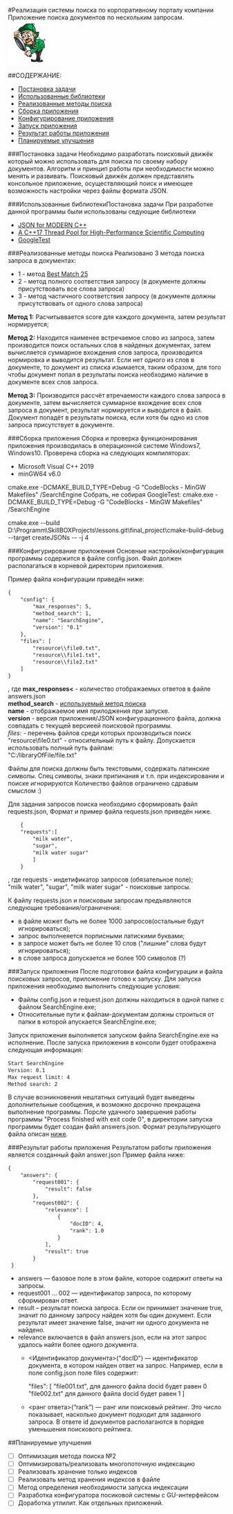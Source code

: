 #Реализация системы поиска по корпоративному порталу компании
Приложение поиска документов по нескольким запросам.  
[![](/Pictures/pictogram.jpg)](#blank)

##СОДЕРЖАНИЕ:
* [Постановка задачи](#Постановка-задачи)
* [Использованные библиотеки](#Использованные-библиотеки)
* [Реализованные методы поиска](#Методы-поиска)
* [Сборка приложения](#Сборка)
* [Конфигурирование приложения](#Конфигурирование)
* [Запуск приложения](#Запуск)
* [Результат работы приложения](#Результат)
* [Планируемые улучшения](#Планы-улучшщения)

###<a name="Постановка-задачи">Постановка задачи</a>
Необходимо разработать поисковый движёк который можно использовать для поиска по своему набору документов.
Алгоритм и принцип работы при необходимости можно менять и развивать. Поисковый движёк должен представлять
консольное приложение, осуществляющий поиск и имеющее возможность настройки через файлы формата JSON. 

###<a name="Использованные-библиотеки">Использованные библиотекиПостановка задачи</a>
При разработке данной программы были использованы седующие библиотеки
- [JSON for MODERN C++](https://github.com/nlohmann/json)
- [A C++17 Thread Pool for High-Performance Scientific Computing](https://github.com/bshoshany/thread-pool)
- [GoogleTest](https://github.com/google/googletest)


###<a name="Методы-поиска">Реализованные методы поиска</a>
Реализовано 3 метода поиска запроса в документах:
- 1 - метод [Best Match 25](https://en.wikipedia.org/wiki/Okapi_BM25)
- 2 - метод полного соответствия запросу (в документе должны присутствовать все слова запроса)
- 3 - метод частичного соответствия запросу (в документе должны присутствовать от одного слова запроса)

<b>Метод 1:</b> Расчитыввается score для каждого документа, затем результат нормируется;  
  
<b>Метод 2:</b> Находится наименее встречаемое слово из запроса, затем производится поиск остальных слов в найденых документах,
затем вычисляется суммарное вхождения слов запроса, производится нормировка и выводится результат.
Если нет одного из слов в документе, то документ из списка изымается, таким образом, для того чтобы документ попал в результаты поиска
необходимо наличие в документе всех слов запроса.  
   
<b>Метод 3:</b> Производится рассчёт втречаемости каждого слова запроса в документе, затем вычисляется 
суммарное вхождение всех слов запроса в документ, результат нормируется и выводится в файл.
Документ попадёт в результаты поиска, если хотя бы одно из слов запроса присутствует в документе.
 

###<a name="#Сборка">Сборка приложения</a>
Сборка и проверка функционирования приложения производилась в операционной системе Windows7, Windows10.
Проверена сборка на следующих компиляторах:
* Microsoft Visual C++ 2019
* minGW64 v6.0

cmake.exe -DCMAKE_BUILD_TYPE=Debug -G "CodeBlocks - MinGW Makefiles" /SearchEngine
Собрать, не собирая GoogleTest:
cmake.exe -DCMAKE_BUILD_TYPE=Debug -G "CodeBlocks - MinGW Makefiles" /SearchEngine

cmake.exe --build D:\Programm\SkillBOXProjects\lessons.git\final_project\cmake-build-debug --target createJSONs -- -j 4

###<a name="Конфигурирование">Конфигурирование приложения</a>
Основные настройки/конфигурация программы содержится в файле config.json.
Файл должен располагаться в корневой директории приложения.

Пример файла конфигурации приведён ниже:

    {
        "config": {
            "max_responses": 5,
            "method_search": 1,
            "name": "SearchEngine",
            "version": "0.1"
        },
        "files": [
            "resource\\file0.txt",
            "resource\\file1.txt",
            "resource\\file2.txt"
        ]
    }

, где 
<b>max_responses<</b> - количество отображаемых ответов в файле answers.json  
<b>method_search</b> - [используемый метод поиска](Методы-поиска)  
<b>name</b> - отображаемое имя прилоджения при запуске.  
<b>version</b> - версия приложения/JSON конфигурационного файла, должна совпадать с текущей версиеей поисковой программы.  
<i>files:</i> - перечень файлов среди которых производиться поиск   
   "resource\\file0.txt" - относительный путь к файлу. Допускается использовать полный путь файлам:  
   "C:/libraryOfFile/file.txt"

Файлы для поиска должны быть текстовыми, содержать латинские символы. Спец символы, знаки припинания и т.п. при индексировании и поиске игнорируются 
Количество файлов ограничено сдравым смыслом :)

Для задания запросов поиска необходимо сформировать файл requests.json, Формат и пример файла requests.json приведён ниже.
        
        {
        "requests":[
            "milk water", 
            "sugar", 
            "milk water sugar"
            ]
        }
     
, где 
requests - индетификатор запросов (обязательное поле);  
"milk water", "sugar", "milk water sugar" - поисковые запросы. 

К файлу requests.json и поисковым запросам предъявляются следующие требования/ограничения:  
- в файле может быть не более 1000 запросов(остальные будут игнорироваться);
- запрос выполнеяется порписными латискими буквами;
- в запросе может быть не более 10 слов ("лишние" слова будут игнорироваться);
- в слове запроса допускается не более 100 символов (?)

###<a name="Запуск">Запуск приложения</a>
После подготовки файла конфигурации и файла поисковых запросов, приложение готово к запуску.
Для запуска приложения необходимо выполнить следующие условия:
- Файлы config.json и request.json должны находиться в одной папке с файлом SearchEngine.exe;  
- Относительные пути к файлам-документам должны строиться от папки в которой апускается SearchEngine.exe;

Запуск приложения выполняется запуском файла SearchEngine.exe на исполнение. После запуска приложения в консоли будет отображена следующая информация:

    Start SearchEngine
    Version: 0.1
    Max request limit: 4
    Method search: 2

В случае возникновения нештатных ситуаций будет выведены дополнительные сообщения, и возможно досрочно прекращена выполнение программы.
Порсле удачного завершения работы программы  "Process finished with exit code 0", в директории запуска программы будет создан файл answers.json.
Формат результирующего файла описан [ниже](#Результат). 

###<a name="Результат">Результат работы приложения</a>
Результатом работы приложения является созданный файл answer.json
Пример файла ниже:

    {
        "answers": {
            "request001": {
                "result": false
            },
            "request002": {
                "relevance": [
                    {
                        "docID": 4,
                        "rank": 1.0
                    }
                ],
                "result": true
            }
     }

* answers — базовое поле в этом файле, которое содержит ответы на запросы.
* request001 … 002 — идентификатор запроса, по которому сформирован ответ.
* result – результат поиска запроса. Если он принимает значение true, значит по
  данному запросу найден хотя бы один документ. Если результат имеет значение
  false, значит ни одного документа не найдено.
* relevance включается в файл answers.json, если на этот запрос удалось найти
  более одного документа.
  * <Идентификатор документа>("docID") — идентификатор документа, в котором
    найден ответ на запрос. Например, если в поле config.json поле files содержит:
    
                            
    "files": [
     "file001.txt", для данного файла docid будет равен 0
     "file002.txt"  для данного файла docid будет равен 1
    ]
  * <ранг ответа>(“rank”) — ранг или поисковый рейтинг. Это число показывает,
    насколько документ подходит для заданного запроса. В ответе id документов
    располагаются в порядке уменьшения поискового рейтинга.
 
  
##<a name="Планы-улучшщения">Планируемые улучшения</a>

- [ ] Оптимизация метода поиска №2 
- [ ] Оптимизировать/реализовать многопоточную индексацию
- [ ] Реализовать хранение только индексов 
- [ ] Реализовать метод хранения индексов в файле
- [ ] Метод определения необходимости запуска индексации
- [ ] Разработка конфигуратора посиковой системы с GU-интерфейсом
- [ ] Доработка утлилит. Как отдельных приложений. 
